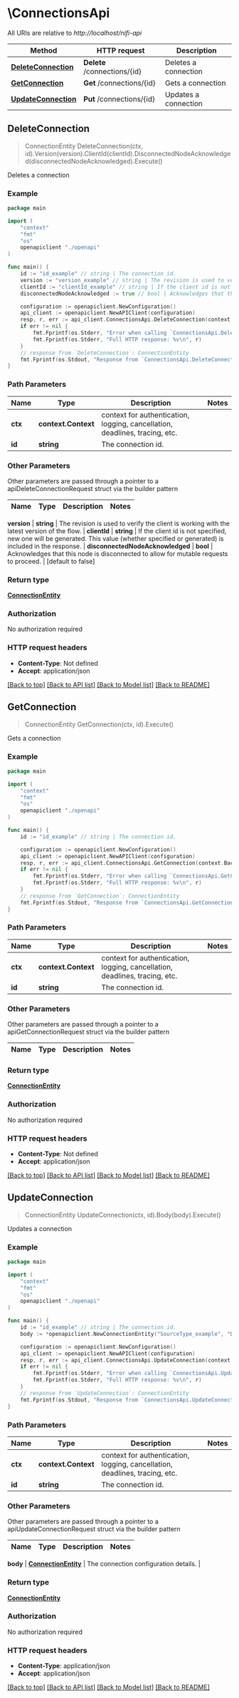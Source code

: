 # \ConnectionsApi

All URIs are relative to *http://localhost/nifi-api*

Method | HTTP request | Description
------------- | ------------- | -------------
[**DeleteConnection**](ConnectionsApi.md#DeleteConnection) | **Delete** /connections/{id} | Deletes a connection
[**GetConnection**](ConnectionsApi.md#GetConnection) | **Get** /connections/{id} | Gets a connection
[**UpdateConnection**](ConnectionsApi.md#UpdateConnection) | **Put** /connections/{id} | Updates a connection



## DeleteConnection

> ConnectionEntity DeleteConnection(ctx, id).Version(version).ClientId(clientId).DisconnectedNodeAcknowledged(disconnectedNodeAcknowledged).Execute()

Deletes a connection

### Example

```go
package main

import (
    "context"
    "fmt"
    "os"
    openapiclient "./openapi"
)

func main() {
    id := "id_example" // string | The connection id.
    version := "version_example" // string | The revision is used to verify the client is working with the latest version of the flow. (optional)
    clientId := "clientId_example" // string | If the client id is not specified, new one will be generated. This value (whether specified or generated) is included in the response. (optional)
    disconnectedNodeAcknowledged := true // bool | Acknowledges that this node is disconnected to allow for mutable requests to proceed. (optional) (default to false)

    configuration := openapiclient.NewConfiguration()
    api_client := openapiclient.NewAPIClient(configuration)
    resp, r, err := api_client.ConnectionsApi.DeleteConnection(context.Background(), id).Version(version).ClientId(clientId).DisconnectedNodeAcknowledged(disconnectedNodeAcknowledged).Execute()
    if err != nil {
        fmt.Fprintf(os.Stderr, "Error when calling `ConnectionsApi.DeleteConnection``: %v\n", err)
        fmt.Fprintf(os.Stderr, "Full HTTP response: %v\n", r)
    }
    // response from `DeleteConnection`: ConnectionEntity
    fmt.Fprintf(os.Stdout, "Response from `ConnectionsApi.DeleteConnection`: %v\n", resp)
}
```

### Path Parameters


Name | Type | Description  | Notes
------------- | ------------- | ------------- | -------------
**ctx** | **context.Context** | context for authentication, logging, cancellation, deadlines, tracing, etc.
**id** | **string** | The connection id. | 

### Other Parameters

Other parameters are passed through a pointer to a apiDeleteConnectionRequest struct via the builder pattern


Name | Type | Description  | Notes
------------- | ------------- | ------------- | -------------

 **version** | **string** | The revision is used to verify the client is working with the latest version of the flow. | 
 **clientId** | **string** | If the client id is not specified, new one will be generated. This value (whether specified or generated) is included in the response. | 
 **disconnectedNodeAcknowledged** | **bool** | Acknowledges that this node is disconnected to allow for mutable requests to proceed. | [default to false]

### Return type

[**ConnectionEntity**](ConnectionEntity.md)

### Authorization

No authorization required

### HTTP request headers

- **Content-Type**: Not defined
- **Accept**: application/json

[[Back to top]](#) [[Back to API list]](../README.md#documentation-for-api-endpoints)
[[Back to Model list]](../README.md#documentation-for-models)
[[Back to README]](../README.md)


## GetConnection

> ConnectionEntity GetConnection(ctx, id).Execute()

Gets a connection

### Example

```go
package main

import (
    "context"
    "fmt"
    "os"
    openapiclient "./openapi"
)

func main() {
    id := "id_example" // string | The connection id.

    configuration := openapiclient.NewConfiguration()
    api_client := openapiclient.NewAPIClient(configuration)
    resp, r, err := api_client.ConnectionsApi.GetConnection(context.Background(), id).Execute()
    if err != nil {
        fmt.Fprintf(os.Stderr, "Error when calling `ConnectionsApi.GetConnection``: %v\n", err)
        fmt.Fprintf(os.Stderr, "Full HTTP response: %v\n", r)
    }
    // response from `GetConnection`: ConnectionEntity
    fmt.Fprintf(os.Stdout, "Response from `ConnectionsApi.GetConnection`: %v\n", resp)
}
```

### Path Parameters


Name | Type | Description  | Notes
------------- | ------------- | ------------- | -------------
**ctx** | **context.Context** | context for authentication, logging, cancellation, deadlines, tracing, etc.
**id** | **string** | The connection id. | 

### Other Parameters

Other parameters are passed through a pointer to a apiGetConnectionRequest struct via the builder pattern


Name | Type | Description  | Notes
------------- | ------------- | ------------- | -------------


### Return type

[**ConnectionEntity**](ConnectionEntity.md)

### Authorization

No authorization required

### HTTP request headers

- **Content-Type**: Not defined
- **Accept**: application/json

[[Back to top]](#) [[Back to API list]](../README.md#documentation-for-api-endpoints)
[[Back to Model list]](../README.md#documentation-for-models)
[[Back to README]](../README.md)


## UpdateConnection

> ConnectionEntity UpdateConnection(ctx, id).Body(body).Execute()

Updates a connection

### Example

```go
package main

import (
    "context"
    "fmt"
    "os"
    openapiclient "./openapi"
)

func main() {
    id := "id_example" // string | The connection id.
    body := *openapiclient.NewConnectionEntity("SourceType_example", "DestinationType_example") // ConnectionEntity | The connection configuration details.

    configuration := openapiclient.NewConfiguration()
    api_client := openapiclient.NewAPIClient(configuration)
    resp, r, err := api_client.ConnectionsApi.UpdateConnection(context.Background(), id).Body(body).Execute()
    if err != nil {
        fmt.Fprintf(os.Stderr, "Error when calling `ConnectionsApi.UpdateConnection``: %v\n", err)
        fmt.Fprintf(os.Stderr, "Full HTTP response: %v\n", r)
    }
    // response from `UpdateConnection`: ConnectionEntity
    fmt.Fprintf(os.Stdout, "Response from `ConnectionsApi.UpdateConnection`: %v\n", resp)
}
```

### Path Parameters


Name | Type | Description  | Notes
------------- | ------------- | ------------- | -------------
**ctx** | **context.Context** | context for authentication, logging, cancellation, deadlines, tracing, etc.
**id** | **string** | The connection id. | 

### Other Parameters

Other parameters are passed through a pointer to a apiUpdateConnectionRequest struct via the builder pattern


Name | Type | Description  | Notes
------------- | ------------- | ------------- | -------------

 **body** | [**ConnectionEntity**](ConnectionEntity.md) | The connection configuration details. | 

### Return type

[**ConnectionEntity**](ConnectionEntity.md)

### Authorization

No authorization required

### HTTP request headers

- **Content-Type**: application/json
- **Accept**: application/json

[[Back to top]](#) [[Back to API list]](../README.md#documentation-for-api-endpoints)
[[Back to Model list]](../README.md#documentation-for-models)
[[Back to README]](../README.md)

